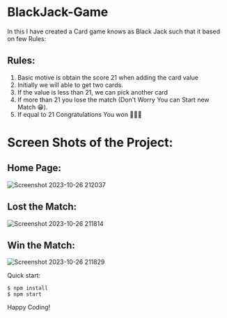 # BlackJack-Game
In this I have created a Card game knows as Black Jack such that it based on few Rules:

## Rules:
1. Basic motive is obtain the score 21 when adding the card value
2. Initially we will able to get two cards.
3. If the value is less than 21, we can pick another card
4. If more than 21 you lose the match (Don't Worry You can Start new Match 😁).
5. If equal to 21 Congratulations You won 🎉🎉🎉

# Screen Shots of the Project:
## Home Page:
![Screenshot 2023-10-26 212037](https://github.com/HarishKalliyan/Login-Authorization-with-Firebase/assets/90775945/e804c957-3440-4f69-8da2-1725c3ec30ab)
## Lost the Match:
![Screenshot 2023-10-26 211814](https://github.com/HarishKalliyan/Login-Authorization-with-Firebase/assets/90775945/bb6aa478-bf64-48d9-919b-1da7887135cd)

## Win the Match:
![Screenshot 2023-10-26 211829](https://github.com/HarishKalliyan/Login-Authorization-with-Firebase/assets/90775945/0cd0b9aa-a0c9-4abf-b6ae-5958624c5a71)


Quick start:

```
$ npm install
$ npm start
````

Happy Coding!

